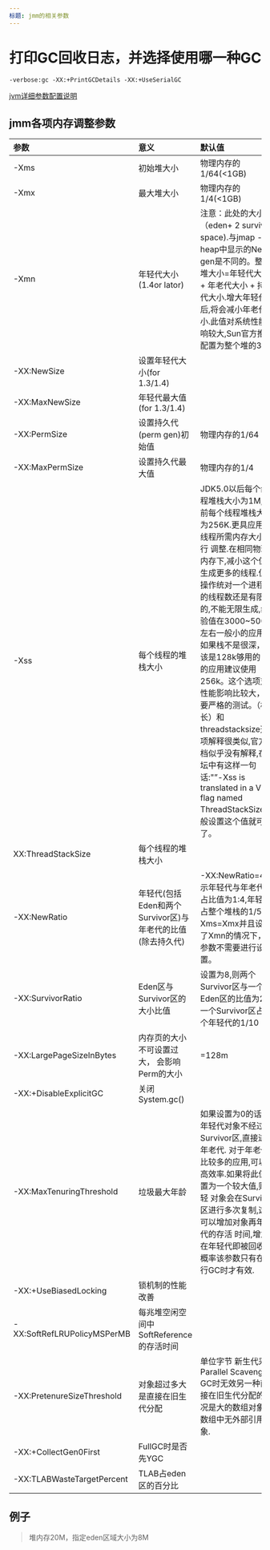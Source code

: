 ```yaml
---
标题: jmm的相关参数
---
```


# 打印GC回收日志，并选择使用哪一种GC
```
-verbose:gc -XX:+PrintGCDetails -XX:+UseSerialGC
```

[jvm详细参数配置说明](https://www.cnblogs.com/redcreen/articles/2037057.html)

## jmm各项内存调整参数

|参数|意义|默认值|
|:--|:--|:--|
|-Xms|初始堆大小|物理内存的1/64(<1GB)|
|-Xmx|最大堆大小|物理内存的1/4(<1GB)|
|-Xmn|年轻代大小(1.4or lator)|注意：此处的大小是（eden+ 2 survivor space).与jmap -heap中显示的New gen是不同的。整个堆大小=年轻代大小 + 年老代大小 + 持久代大小.增大年轻代后,将会减小年老代大小.此值对系统性能影响较大,Sun官方推荐配置为整个堆的3/8|
|-XX:NewSize|设置年轻代大小(for 1.3/1.4)||
|-XX:MaxNewSize|年轻代最大值(for 1.3/1.4)||
|-XX:PermSize|设置持久代(perm gen)初始值|物理内存的1/64|
|-XX:MaxPermSize|设置持久代最大值|物理内存的1/4|
|-Xss|每个线程的堆栈大小|JDK5.0以后每个线程堆栈大小为1M,以前每个线程堆栈大小为256K.更具应用的线程所需内存大小进行 调整.在相同物理内存下,减小这个值能生成更多的线程.但是操作统对一个进程内的线程数还是有限制的,不能无限生成,经验值在3000~5000左右一般小的应用， 如果栈不是很深， 应该是128k够用的 大的应用建议使用256k。这个选项对性能影响比较大，需要严格的测试。（校长）和threadstacksize选项解释很类似,官方文档似乎没有解释,在论坛中有这样一句话:"”-Xss is translated in a VM flag named ThreadStackSize”一般设置这个值就可以了。|
|XX:ThreadStackSize|每个线程的堆栈大小||
|-XX:NewRatio|年轻代(包括Eden和两个Survivor区)与年老代的比值(除去持久代)|-XX:NewRatio=4表示年轻代与年老代所占比值为1:4,年轻代占整个堆栈的1/5 Xms=Xmx并且设置了Xmn的情况下，该参数不需要进行设置。|
|-XX:SurvivorRatio|Eden区与Survivor区的大小比值|设置为8,则两个Survivor区与一个Eden区的比值为2:8,一个Survivor区占整个年轻代的1/10|
|-XX:LargePageSizeInBytes|内存页的大小不可设置过大， 会影响Perm的大小|=128m|
|-XX:+DisableExplicitGC|关闭System.gc()||
|-XX:MaxTenuringThreshold|垃圾最大年龄|如果设置为0的话,则年轻代对象不经过Survivor区,直接进入年老代. 对于年老代比较多的应用,可以提高效率.如果将此值设置为一个较大值,则年轻 对象会在Survivor区进行多次复制,这样可以增加对象再年轻代的存活 时间,增加在年轻代即被回收的概率该参数只有在串行GC时才有效.|
|-XX:+UseBiasedLocking|锁机制的性能改善||
|-XX:SoftRefLRUPolicyMSPerMB|每兆堆空闲空间中SoftReference的存活时间||
|-XX:PretenureSizeThreshold|对象超过多大是直接在旧生代分配|	单位字节 新生代采用Parallel Scavenge GC时无效另一种直接在旧生代分配的情况是大的数组对象,且数组中无外部引用对象.|
|-XX:+CollectGen0First|FullGC时是否先YGC||
|-XX:TLABWasteTargetPercent|TLAB占eden区的百分比||


## 例子 
> 堆内存20M，指定eden区域大小为8M